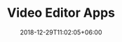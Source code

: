 ---
title: "Video Editor Apps"
date: 2018-12-29T11:02:05+06:00
lastmod: 2020-01-05T10:42:26+06:00
draft: false
# search related keywords
keywords: ["induct", "instate"]
---